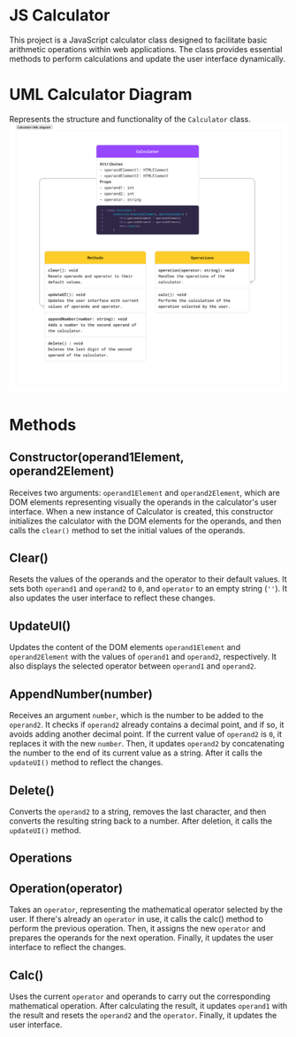 # JS Calculator
This project is a JavaScript calculator class designed to facilitate basic arithmetic operations within web applications. The class provides essential methods to perform calculations and update the user interface dynamically.

# UML Calculator Diagram
Represents the structure and functionality of the `Calculator` class.
![UML_Calculator](images/calculator_uml.png)

# Methods

## Constructor(operand1Element, operand2Element)
Receives two arguments: `operand1Element` and `operand2Element`, which are DOM elements representing visually the operands in the calculator's user interface. When a new instance of Calculator is created, this constructor initializes the calculator with the DOM elements for the operands, and then calls the `clear()` method to set the initial values of the operands.

## Clear()
Resets the values of the operands and the operator to their default values. It sets both `operand1` and `operand2` to `0`, and `operator` to an empty string (`''`). It also updates the user interface to reflect these changes.

## UpdateUI()
Updates the content of the DOM elements `operand1Element` and `operand2Element` with the values of `operand1` and `operand2`, respectively. It also displays the selected operator between `operand1` and `operand2`.

## AppendNumber(number)
Receives an argument `number`, which is the number to be added to the `operand2`. It checks if `operand2` already contains a decimal point, and if so, it avoids adding another decimal point. If the current value of `operand2` is `0`, it replaces it with the new `number`. Then, it updates `operand2` by concatenating the number to the end of its current value as a string. After it calls the `updateUI()` method to reflect the changes.

## Delete()
Converts the `operand2` to a string, removes the last character, and then converts the resulting string back to a number. After deletion, it calls the `updateUI()` method.

## Operations

## Operation(operator)
Takes an `operator`, representing the mathematical operator selected by the user. If there's already an `operator` in use, it calls the calc() method to perform the previous operation. Then, it assigns the new `operator` and prepares the operands for the next operation. Finally, it updates the user interface to reflect the changes.

## Calc()
Uses the current `operator` and operands to carry out the corresponding mathematical operation. After calculating the result, it updates `operand1` with the result and resets the `operand2` and the `operator`. Finally, it updates the user interface.